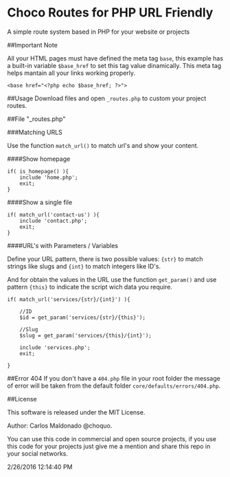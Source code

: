 # Choco Routes for PHP URL Friendly
A simple route system based in PHP for your website or projects

##Important Note

All your HTML pages must have defined the meta tag `base`, this example has a built-in variable `$base_href` to set this tag value dinamically. This meta tag helps mantain all your links working properly.

	<base href="<?php echo $base_href; ?>">

##Usage
Download files and open `_routes.php` to custom your project routes.


##File "_routes.php"

###Matching URLS

Use the function `match_url()` to match url's and show your content.

####Show homepage

	if( is_homepage() ){
		include 'home.php';
		exit;
	}

####Show a single file

	if( match_url('contact-us') ){
		include 'contact.php';
		exit;
	}

####URL's with Parameters / Variables

Define your URL pattern, there is two possible values: `{str}` to match strings like slugs and `{int}` to match integers like ID's.

And for obtain the values in the URL use the function `get_param()` and use pattern `{this}` to indicate the script wich data you require.

	if( match_url('services/{str}/{int}') ){

		//ID
		$id = get_param('services/{str}/{this}');
		
		//Slug
		$slug = get_param('services/{this}/{int}');
	
		include 'services.php';
		exit;

	}

##Error 404
If you don't have a `404.php` file in your root folder the message of error will be taken from the default folder `core/defaults/errors/404.php`.

##License

This software is released under the MIT License.

Author: Carlos Maldonado @choquo.

You can use this code in commercial and open source projects, if you use this code for your projects just give me a mention and share this repo in your social networks.

2/26/2016 12:14:40 PM 